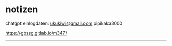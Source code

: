 # notizen

chatgpt einlogdaten:
ukukiwi@gmail.com
pipikaka3000

https://gbssg.gitlab.io/m347/

---------------------------------------------------------------------------------------------

































